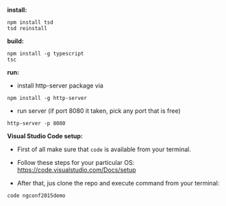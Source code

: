 **install:**
```
npm install tsd
tsd reinstall
```

**build:**
```
npm install -g typescript
tsc
```

**run:**
- install http-server package via
 ```
 npm install -g http-server 
 ```
- run server (if port 8080 it taken, pick any port that is free)
 ```
 http-server -p 8080
 ```

**Visual Studio Code setup:**

- First of all make sure that `code` is available from your terminal.

- Follow these steps for your particular OS: https://code.visualstudio.com/Docs/setup

- After that, jus clone the repo and execute command from your terminal:

```bash
code ngconf2015demo
```
